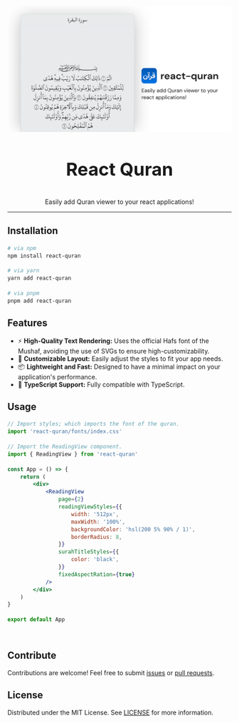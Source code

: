 <div align="center">
<img src="images/banner.svg" style="border-radius: 6px;" />

<br />

<h3 style="font-size: 40px;"> React Quran</h3>

Easily add Quran viewer to your react applications!

</div>

---

## Installation

```bash
# via npm
npm install react-quran

# via yarn
yarn add react-quran

# via pnpm
pnpm add react-quran
```

## Features

- ⚡ **High-Quality Text Rendering:** Uses the official Hafs font of the Mushaf, avoiding the use of SVGs to ensure high-customizability.
- 🎨 **Customizable Layout:** Easily adjust the styles to fit your app needs.
- 📦 **Lightweight and Fast:** Designed to have a minimal impact on your application's performance.
- 📘 **TypeScript Support:** Fully compatible with TypeScript.

## Usage

```jsx
// Import styles; which imports the font of the quran.
import 'react-quran/fonts/index.css'

// Import the ReadingView component.
import { ReadingView } from 'react-quran'

const App = () => {
    return (
        <div>
            <ReadingView
                page={2}
                readingViewStyles={{
                    width: '512px',
                    maxWidth: '100%',
                    backgroundColor: 'hsl(200 5% 90% / 1)',
                    borderRadius: 8,
                }}
                surahTitleStyles={{
                    color: 'black',
                }}
                fixedAspectRation={true}
            />
        </div>
    )
}

export default App
```

<br />

## Contribute

Contributions are welcome! Feel free to submit [issues](https://github.com/6km/react-quran/issues) or [pull requests](https://github.com/6km/react-quran/pulls).

## License

Distributed under the MIT License. See [LICENSE](./LICENSE) for more information.
